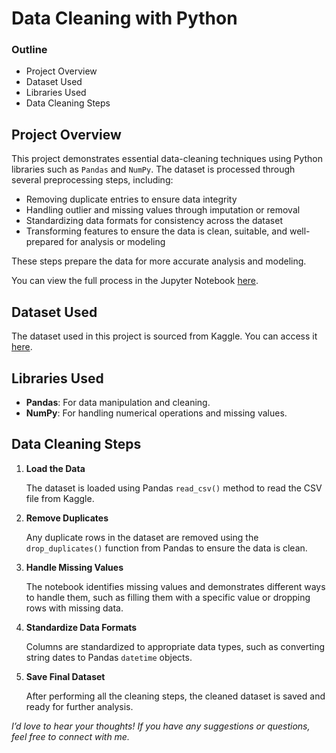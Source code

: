 # Data Cleaning with Python



### Outline

- Project Overview
- Dataset Used
- Libraries Used
- Data Cleaning Steps



## Project Overview
This project demonstrates essential data-cleaning techniques using Python libraries such as `Pandas` and `NumPy`. The dataset is processed through several preprocessing steps, including:

- Removing duplicate entries to ensure data integrity
- Handling outlier and missing values through imputation or removal
- Standardizing data formats for consistency across the dataset
- Transforming features to ensure the data is clean, suitable, and well-prepared for analysis or modeling

These steps prepare the data for more accurate analysis and modeling.

You can view the full process in the Jupyter Notebook [here](https://github.com/Lillian1070/showcase_python_dataCleaning_1/blob/main/kaggle_coffeeBean_dataCleaning.ipynb). 


## Dataset Used
The dataset used in this project is sourced from Kaggle. You can access it [here](https://www.kaggle.com/datasets/fatihb/coffee-quality-data-cqi).

## Libraries Used
- **Pandas**: For data manipulation and cleaning.
- **NumPy**: For handling numerical operations and missing values.


## Data Cleaning Steps
1. **Load the Data**

    The dataset is loaded using Pandas `read_csv()` method to read the CSV file from Kaggle.

2. **Remove Duplicates**

    Any duplicate rows in the dataset are removed using the `drop_duplicates()` function from Pandas to ensure the data is clean.

3. **Handle Missing Values**

    The notebook identifies missing values and demonstrates different ways to handle them, such as filling them with a specific value or dropping rows with missing data.

4. **Standardize Data Formats**

    Columns are standardized to appropriate data types, such as converting string dates to Pandas `datetime` objects.

5. **Save Final Dataset**

    After performing all the cleaning steps, the cleaned dataset is saved and ready for further analysis.





_I’d love to hear your thoughts! If you have any suggestions or questions, feel free to connect with me._

